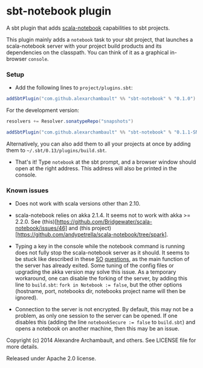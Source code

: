 sbt-notebook plugin
========

A sbt plugin that adds [scala-notebook](https://github.com/Bridgewater/scala-notebook) capabilities to sbt projects.

This plugin mainly adds a `notebook` task to your sbt project, that launches a scala-notebook server with your project build products and its dependencies on the classpath. You can think of it as a graphical in-browser `console`.

### Setup

* Add the following lines to `project/plugins.sbt`:
```scala
addSbtPlugin("com.github.alexarchambault" %% "sbt-notebook" % "0.1.0")
```
 For the development version:
```scala
resolvers += Resolver.sonatypeRepo("snapshots")

addSbtPlugin("com.github.alexarchambault" %% "sbt-notebook" % "0.1.1-SNAPSHOT")
```
Alternatively, you can also add them to all your projects at once by adding them to `~/.sbt/0.13/plugins/build.sbt`.

* That's it! Type `notebook` at the sbt prompt, and a browser window should open at the right address. This address will also be printed in the console.

### Known issues

* Does not work with scala versions other than 2.10.

* scala-notebook relies on akka 2.1.4. It seems not to work with akka >= 2.2.0. See (this)[https://github.com/Bridgewater/scala-notebook/issues/46] and (this project)[https://github.com/andypetrella/scala-notebook/tree/spark].

* Typing a key in the console while the notebook command is running does not fully stop the scala-notebook server as it should.
It seems to be stuck like described in these [SO](http://stackoverflow.com/questions/18748758/akka-application-cant-exit-the-application-after-shutting-down-actor-system) [questions](http://stackoverflow.com/questions/17669250/how-to-shut-down-the-dispatcher-thread-in-akka-actorsystem), as the main function of the server has already exited. Some tuning of the config files or upgrading the akka version may solve this issue. As a temporary workaround, one can disable the forking of the server, by adding this line to `build.sbt`: `fork in Notebook := false`, but the other options (hostname, port, notebooks dir, notebooks project name will then be ignored).

* Connection to the server is not encrypted. By default, this may not be a problem, as only one session to the server can be opened. If one disables this (adding the line `notebookSecure := false` to `build.sbt`) and opens a notebook on another machine, then this may be an issue.

Copyright (c) 2014 Alexandre Archambault, and others. See LICENSE file for more details.

Released under Apache 2.0 license.
